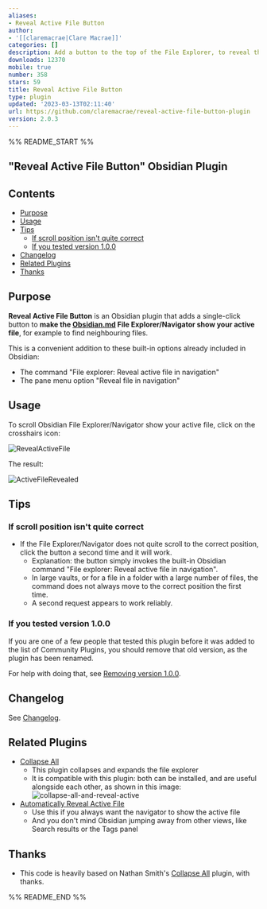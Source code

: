 ```yaml
---
aliases:
- Reveal Active File Button
author:
- '[[claremacrae|Clare Macrae]]'
categories: []
description: Add a button to the top of the File Explorer, to reveal the active file.
downloads: 12370
mobile: true
number: 358
stars: 59
title: Reveal Active File Button
type: plugin
updated: '2023-03-13T02:11:40'
url: https://github.com/claremacrae/reveal-active-file-button-plugin
version: 2.0.3
---
```


%% README_START %%

## "Reveal Active File Button" Obsidian Plugin

<!-- toc -->
## Contents

  * [Purpose](#purpose)
  * [Usage](#usage)
  * [Tips](#tips)
    * [If scroll position isn't quite correct](#if-scroll-position-isnt-quite-correct)
    * [If you tested version 1.0.0](#if-you-tested-version-100)
  * [Changelog](#changelog)
  * [Related Plugins](#related-plugins)
  * [Thanks](#thanks)<!-- endToc -->

## Purpose

**Reveal Active File Button** is an Obsidian plugin that adds a single-click button to **make the [Obsidian.md](https://obsidian.md) File Explorer/Navigator show your active file**, for example to find neighbouring files.

This is a convenient addition to these built-in options already included in Obsidian:

- The command "File explorer: Reveal active file in navigation"
- The pane menu option "Reveal file in navigation"

## Usage

To scroll Obsidian File Explorer/Navigator show your active file, click on the crosshairs icon:

![RevealActiveFile](https://raw.githubusercontent.com/claremacrae/reveal-active-file-button-plugin/HEAD/docs/images/reveal-active-file-icon.png)

The result:

![ActiveFileRevealed](https://raw.githubusercontent.com/claremacrae/reveal-active-file-button-plugin/HEAD/docs/images/active-file-highlighted.png)

## Tips

### If scroll position isn't quite correct

- If the File Explorer/Navigator does not quite scroll to the correct position, click the button a second time and it will work.
  - Explanation: the button simply invokes the built-in Obsidian command "File explorer: Reveal active file in navigation".
  - In large vaults, or for a file in a folder with a large number of files, the command does not always move to the correct position the first time.
  - A second request appears to work reliably. 

### If you tested version 1.0.0

If you are one of a few people that tested this plugin before it was added to the list of Community Plugins, you should remove that old version, as the plugin has been renamed.

For help with doing that, see [Removing version 1.0.0](docs/RemoveV100.md).

## Changelog

See [Changelog](CHANGELOG.md).

## Related Plugins

- [Collapse All](https://github.com/OfficerHalf/obsidian-collapse-all)
  - This plugin collapses and expands the file explorer
  - It is compatible with this plugin: both can be installed, and are useful alongside each other, as shown in this image:  
  ![collapse-all-and-reveal-active](https://raw.githubusercontent.com/claremacrae/reveal-active-file-button-plugin/HEAD/docs/images/collapse-all-and-reveal-active.png)
- [Automatically Reveal Active File](https://github.com/shichongrui/obsidian-reveal-active-file)
  - Use this if you always want the navigator to show the active file
  - And you don't mind Obsidian jumping away from other views, like Search results or the Tags panel

## Thanks

- This code is heavily based on Nathan Smith's [Collapse All](https://github.com/OfficerHalf/obsidian-collapse-all) plugin, with thanks.


%% README_END %%